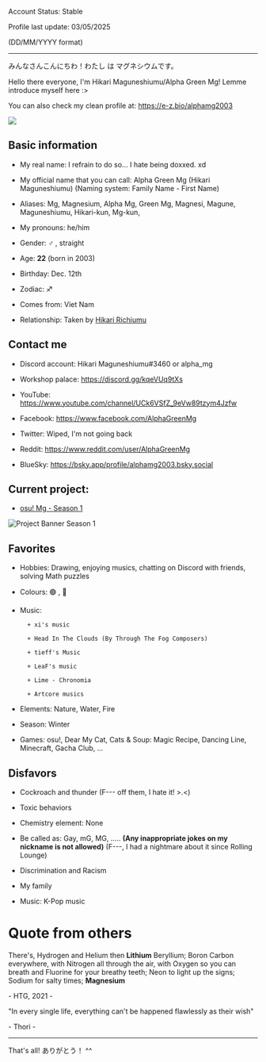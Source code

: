 Account Status: Stable

Profile last update: 03/05/2025 

(DD/MM/YYYY format)

---

みんなさんこんにちわ！わたし は マグネシウムです。  

Hello there everyone, I'm Hikari Maguneshiumu/Alpha Green Mg! Lemme introduce myself here :>

You can also check my clean profile at: https://e-z.bio/alphamg2003

![](https://osu-sig.vercel.app/card?user=Alpha%20Green%20Mg&mode=catch&lang=en&animation=true&hue=125) 

## Basic information
- My real name: I refrain to do so... I hate being doxxed. xd

- My official name that you can call: Alpha Green Mg (Hikari Maguneshiumu) (Naming system: Family Name - First Name)

- Aliases: Mg, Magnesium, Alpha Mg, Green Mg, Magnesi, Magune, Maguneshiumu, Hikari-kun, Mg-kun, 

- My pronouns: he/him

- Gender: ♂️ , straight

- Age: **22** (born in 2003)

- Birthday: Dec. 12th

- Zodiac: ♐

- Comes from: Viet Nam

- Relationship: Taken by [Hikari Richiumu](https://github.com/hikari2006)

## Contact me

- Discord account: Hikari Maguneshiumu#3460 or alpha_mg

- Workshop palace: https://discord.gg/kqeVUq9tXs

- YouTube: https://www.youtube.com/channel/UCk6VSfZ_9eVw89tzym4Jzfw

- Facebook: https://www.facebook.com/AlphaGreenMg

- Twitter: Wiped, I'm not going back

- Reddit: https://www.reddit.com/user/AlphaGreenMg

- BlueSky: https://bsky.app/profile/alphamg2003.bsky.social

## Current project:

- [osu! Mg - Season 1](https://github.com/alphamg2003/osu-mg-reload)

![Project Banner Season 1](https://github.com/user-attachments/assets/a769a7f7-a899-40cf-9699-467ea15445b5)

## Favorites
- Hobbies: Drawing, enjoying musics, chatting on Discord with friends, solving Math puzzles

- Colours: 🟢 , 🔵

- Music:

        + xi's music
        
        + Head In The Clouds (By Through The Fog Composers)
        
        + tieff's Music
        
        + LeaF's music
        
        + Lime - Chronomia
        
        + Artcore musics
        
- Elements: Nature, Water, Fire

- Season: Winter

- Games: osu!, Dear My Cat, Cats & Soup: Magic Recipe, Dancing Line, Minecraft, Gacha Club, ...

## Disfavors

- Cockroach and thunder (F--- off them, I hate it! >.<)
    
- Toxic behaviors

- Chemistry element: None
    
- Be called as: Gay, mG, MG, ..... **(Any inappropriate jokes on my nickname is not allowed)** (F---, I had a nightmare about it since Rolling Lounge)
    
- Discrimination and Racism
    
- My family
    
- Music: K-Pop music


# Quote from others

There's, Hydrogen and Helium then **Lithium** Beryllium; Boron Carbon everywhere, with Nitrogen all through the air, with Oxygen so you can breath and Fluorine for your breathy teeth; Neon to light up the signs; Sodium for salty times; **Magnesium** 

\- HTG, 2021 -

"In every single life, everything can't be happened flawlessly as their wish"

\- Thori -

---

That's all! ありがとう！ ^^


<!---
greenmg2003/greenmg2003 is a ✨ special ✨ repository because its `README.md` (this file) appears on your GitHub profile.
You can click the Preview link to take a look at your changes.
--->

